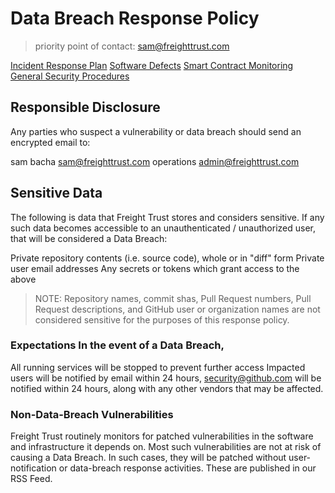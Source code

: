 # Data Breach Response Policy

> priority point of contact: sam@freighttrust.com

[Incident Response Plan](#) [Software Defects](#) [Smart Contract Monitoring](#) [General Security Procedures](#)

## Responsible Disclosure

Any parties who suspect a vulnerability or data breach should send an encrypted email to:

sam bacha <sam@freighttrust.com> operations <admin@freighttrust.com>

## Sensitive Data

The following is data that Freight Trust stores and considers sensitive. If any such data becomes accessible to an unauthenticated / unauthorized user, that will be considered a Data Breach:

Private repository contents (i.e. source code), whole or in "diff" form Private user email addresses Any secrets or tokens which grant access to the above

> NOTE: Repository names, commit shas, Pull Request numbers, Pull Request descriptions, and GitHub user or organization names are not considered sensitive for the purposes of this response policy.

### Expectations In the event of a Data Breach,

All running services will be stopped to prevent further access Impacted users will be notified by email within 24 hours, security@github.com will be notified within 24 hours, along with any other vendors that may be affected.

### Non-Data-Breach Vulnerabilities

Freight Trust routinely monitors for patched vulnerabilities in the software and infrastructure it depends on. Most such vulnerabilities are not at risk of causing a Data Breach. In such cases, they will be patched without user-notification or data-breach response activities. These are published in our RSS Feed.
